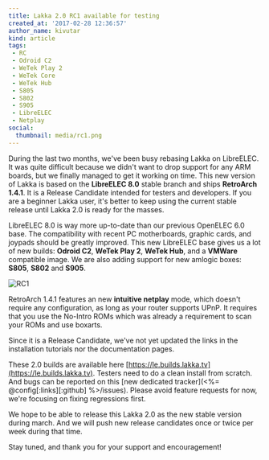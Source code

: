 ```yaml
---
title: Lakka 2.0 RC1 available for testing
created_at: '2017-02-28 12:36:57'
author_name: kivutar
kind: article
tags:
 - RC
 - Odroid C2
 - WeTek Play 2
 - WeTek Core
 - WeTek Hub
 - S805
 - S802
 - S905
 - LibreELEC
 - Netplay
social:
  thumbnail: media/rc1.png
---
```


During the last two months, we've been busy rebasing Lakka on LibreELEC. It was quite difficult because we didn't want to drop support for any ARM boards, but we finally managed to get it working on time. This new version of Lakka is based on the **LibreELEC 8.0** stable branch and ships **RetroArch 1.4.1**. It is a Release Candidate intended for testers and developers. If you are a beginner Lakka user, it's better to keep using the current stable release until Lakka 2.0 is ready for the masses.

LibreELEC 8.0 is way more up-to-date than our previous OpenELEC 6.0 base. The compatibility with recent PC motherboards, graphic cards, and joypads should be greatly improved. This new LibreELEC base gives us a lot of new builds: **Odroid C2**, **WeTek Play 2**, **WeTek Hub**, and a **VMWare** compatible image. We are also adding support for new amlogic boxes: **S805**, **S802** and **S905**.

![RC1](media/rc1.png)

RetroArch 1.4.1 features an new **intuitive netplay** mode, which doesn't require any configuration, as long as your router supports UPnP. It requires that you use the No-Intro ROMs which was already a requirement to scan your ROMs and use boxarts.

Since it is a Release Candidate, we've not yet updated the links in the installation tutorials nor the documentation pages.

These 2.0 builds are available here [https://le.builds.lakka.tv](https://le.builds.lakka.tv). Testers need to do a clean install from scratch. And bugs can be reported on this [new dedicated tracker](<%= @config[:links][:github] %>/issues). Please avoid feature requests for now, we're focusing on fixing regressions first.

We hope to be able to release this Lakka 2.0 as the new stable version during march. And we will push new release candidates once or twice per week during that time.

Stay tuned, and thank you for your support and encouragement!
